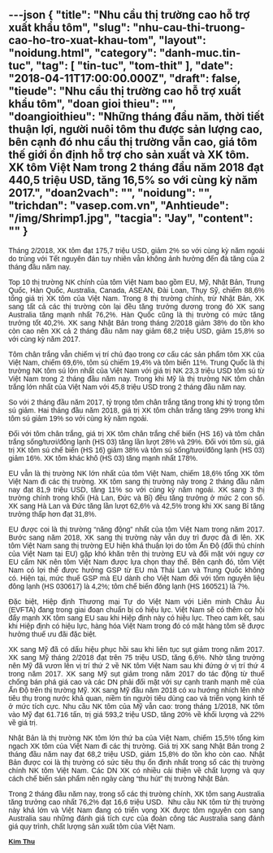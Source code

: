 ---json
{
    "title": "Nhu cầu thị trường cao hỗ trợ xuất khẩu tôm",
    "slug": "nhu-cau-thi-truong-cao-ho-tro-xuat-khau-tom",
    "layout": "noidung.html",
    "category": "danh-muc.tin-tuc",
    "tag": [
        "tin-tuc",
        "tom-thit"
    ],
    "date": "2018-04-11T17:00:00.000Z",
    "draft": false,
    "tieude": "Nhu cầu thị trường cao hỗ trợ xuất khẩu tôm",
    "doan gioi thieu": "",
    "doangioithieu": "Những tháng đầu năm, thời tiết thuận lợi, người nuôi tôm thu được sản lượng cao, bên cạnh đó nhu cầu thị trường vẫn cao, giá tôm thế giới ổn định hỗ trợ cho sản xuất và XK tôm. XK tôm Việt Nam trong 2 tháng đầu năm 2018 đạt 440,5 triệu USD, tăng 16,5% so với cùng kỳ năm 2017.",
    "doan2vach": "",
    "noidung": "",
    "trichdan": "vasep.com.vn",
    "Anhtieude": "/img/Shrimp1.jpg",
    "tacgia": "Jay",
    "__content__": ""
}
---
<div style="text-align:start">
<div style="text-align:justify">
<p style="margin-left:0in; margin-right:0in; text-align:justify"><span style="font-size:14px"><span style="color:#1b1b1b"><span style="font-family:Arial"><span style="background-color:#ffffff"><span style="font-family:Arial,sans-serif">Th&aacute;ng 2/2018, XK t&ocirc;m đạt 175,7 triệu USD, giảm 2% so với c&ugrave;ng kỳ năm ngo&aacute;i do tr&ugrave;ng với Tết nguy&ecirc;n đ&aacute;n tuy nhi&ecirc;n vẫn kh&ocirc;ng ảnh hưởng đến đ&agrave; tăng của 2 th&aacute;ng đầu năm nay.</span></span></span></span></span></p>

<p style="margin-left:0in; margin-right:0in; text-align:justify"><span style="font-size:14px"><span style="color:#1b1b1b"><span style="font-family:Arial"><span style="background-color:#ffffff"><span style="font-family:Arial,sans-serif">Top 10 thị trường NK ch&iacute;nh của t&ocirc;m Việt Nam bao gồm EU, Mỹ, Nhật Bản, Trung Quốc, H&agrave;n Quốc, Australia, Canada, ASEAN, Đ&agrave;i Loan, Thụy Sỹ, chiếm 88,6% tổng gi&aacute; trị XK t&ocirc;m của Việt Nam.</span>&nbsp;Trong 8 thị trường ch&iacute;nh, trừ Nhật Bản,&nbsp;XK sang tất cả c&aacute;c thị trường c&ograve;n lại đều tăng trưởng dương trong đ&oacute; XK sang Australia tăng mạnh nhất 76,2%. H&agrave;n Quốc cũng l&agrave; thị trường c&oacute; mức tăng trưởng tốt 40,2%. XK sang Nhật Bản trong th&aacute;ng 2/2018 giảm 38% do tồn kho c&ograve;n cao n&ecirc;n XK cả 2 th&aacute;ng đầu năm nay giảm 68,2 triệu USD, giảm 15,8% so với c&ugrave;ng kỳ năm 2017.</span></span></span></span></p>

<p style="margin-left:0in; margin-right:0in; text-align:justify"><span style="font-size:14px"><span style="color:#1b1b1b"><span style="font-family:Arial"><span style="background-color:#ffffff">T&ocirc;m ch&acirc;n trắng vẫn chiếm vị tr&iacute; chủ đạo trong cơ cấu c&aacute;c sản phẩm t&ocirc;m XK của Việt Nam, chiếm 69,6%, t&ocirc;m s&uacute; chiếm 19,4% v&agrave; t&ocirc;m biển 11%. Trung Quốc l&agrave; thị trường NK t&ocirc;m s&uacute; lớn nhất của Việt Nam với gi&aacute; trị NK 23,3 triệu USD t&ocirc;m s&uacute; từ Việt Nam trong 2 th&aacute;ng đầu năm nay. Trong khi Mỹ l&agrave; thị trường NK t&ocirc;m ch&acirc;n trắng lớn nhất của Việt Nam với 45,8 triệu USD trong 2 th&aacute;ng đầu năm nay.</span></span></span></span></p>

<p style="margin-left:0in; margin-right:0in; text-align:justify"><span style="font-size:14px"><span style="color:#1b1b1b"><span style="font-family:Arial"><span style="background-color:#ffffff">So với 2 th&aacute;ng đầu năm 2017, tỷ trọng t&ocirc;m ch&acirc;n trắng tăng trong khi tỷ trọng t&ocirc;m s&uacute; giảm. Hai th&aacute;ng đầu năm 2018, gi&aacute; trị XK t&ocirc;m ch&acirc;n trắng tăng 29% trong khi t&ocirc;m s&uacute; giảm 19% so với c&ugrave;ng kỳ năm ngo&aacute;i.</span></span></span></span></p>

<p style="margin-left:0in; margin-right:0in; text-align:justify"><span style="font-size:14px"><span style="color:#1b1b1b"><span style="font-family:Arial"><span style="background-color:#ffffff">Đối với t&ocirc;m ch&acirc;n trắng, gi&aacute; trị XK t&ocirc;m ch&acirc;n trắng chế biến (HS 16) v&agrave; t&ocirc;m ch&acirc;n trắng sống/tươi/đ&ocirc;ng lạnh (HS 03) tăng lần lượt 28% v&agrave; 29%. Đối với t&ocirc;m s&uacute;, gi&aacute; trị XK t&ocirc;m s&uacute; chế biến (HS 16) giảm 38% v&agrave; t&ocirc;m s&uacute; sống/tươi/đ&ocirc;ng lạnh (HS 03) giảm 16%. XK t&ocirc;m kh&aacute;c kh&ocirc; (HS 03) tăng mạnh nhất 178%.</span></span></span></span></p>

<p style="margin-left:0in; margin-right:0in; text-align:justify"><span style="font-size:14px"><span style="color:#1b1b1b"><span style="font-family:Arial"><span style="background-color:#ffffff"><span style="font-family:Arial,sans-serif">EU vẫn l&agrave; thị trường NK lớn nhất của t&ocirc;m Việt Nam, chiếm 18,6% tổng XK t&ocirc;m Việt Nam đi c&aacute;c thị trường. XK t&ocirc;m sang thị trường n&agrave;y trong 2 th&aacute;ng đầu năm nay đạt 81,9 triệu USD, tăng 11% so với c&ugrave;ng kỳ năm ngo&aacute;i. XK sang 3 thị trường ch&iacute;nh trong khối (H&agrave; Lan, Đức v&agrave; Bỉ) đều tăng trưởng ở mức 2 con số. XK sang H&agrave; Lan v&agrave; Đức tăng lần lượt 62,6% v&agrave; 42,5% trong khi XK sang Bỉ tăng trưởng thấp hơn đạt 31,8%.</span></span></span></span></span></p>

<p style="margin-left:0in; margin-right:0in; text-align:justify"><span style="font-size:14px"><span style="color:#1b1b1b"><span style="font-family:Arial"><span style="background-color:#ffffff">EU được coi l&agrave; thị trường &ldquo;năng động&rdquo; nhất của t&ocirc;m Việt Nam trong năm 2017. Bước sang năm 2018, XK sang thị trường n&agrave;y vẫn duy tr&igrave; được đ&agrave; đi l&ecirc;n. XK t&ocirc;m Việt Nam sang thị trường EU hiện kh&aacute; thuận lợi do t&ocirc;m Ấn Độ (đối thủ ch&iacute;nh của Việt Nam tại EU) gặp kh&oacute; khăn tr&ecirc;n thị trường EU v&agrave; đối mặt với nguy cơ EU cấm NK n&ecirc;n t&ocirc;m Việt Nam được lựa chọn thay thế. B&ecirc;n cạnh đ&oacute;, t&ocirc;m Việt Nam c&oacute; lợi thế được hưởng GSP từ EU m&agrave; Th&aacute;i Lan v&agrave; Trung Quốc kh&ocirc;ng c&oacute;.&nbsp;Hiện tại, mức thuế GSP m&agrave; EU d&agrave;nh cho Việt Nam đối với t&ocirc;m nguy&ecirc;n liệu đ&ocirc;ng lạnh (HS 030617) l&agrave; 4,2%; t&ocirc;m chế biến đ&ocirc;ng lạnh (HS 160521) l&agrave; 7%.</span></span></span></span></p>

<p style="margin-left:0in; margin-right:0in; text-align:justify"><span style="font-size:14px"><span style="color:#1b1b1b"><span style="font-family:Arial"><span style="background-color:#ffffff">Đặc biệt, Hiệp định Thương mại Tự do Việt Nam với Li&ecirc;n minh Ch&acirc;u &Acirc;u (EVFTA) đang trong giai đoạn chuẩn bị c&oacute; hiệu lực. Việt Nam sẽ c&oacute; th&ecirc;m cơ hội đẩy mạnh XK t&ocirc;m sang EU sau khi Hiệp định n&agrave;y c&oacute; hiệu lực. Theo cam kết, sau khi Hiệp định c&oacute; hiệu lực, h&agrave;ng h&oacute;a Việt Nam trong đ&oacute; c&oacute; mặt h&agrave;ng t&ocirc;m sẽ được hưởng thuế ưu đ&atilde;i đặc biệt.</span></span></span></span></p>

<p style="margin-left:0in; margin-right:0in; text-align:justify"><span style="font-size:14px"><span style="color:#1b1b1b"><span style="font-family:Arial"><span style="background-color:#ffffff">XK sang Mỹ đ&atilde; c&oacute; dấu hiệu phục hồi sau khi li&ecirc;n tục sụt giảm trong năm 2017. XK sang Mỹ th&aacute;ng 2/2018 đạt tr&ecirc;n 75 triệu USD, tăng 6,6%. Nhờ tăng trưởng n&ecirc;n Mỹ đ&atilde; vươn l&ecirc;n vị tr&iacute; thứ 2 về NK t&ocirc;m Việt Nam sau khi đứng ở vị tr&iacute; thứ 4 trong năm 2017. XK sang Mỹ sụt giảm trong năm 2017 do t&aacute;c động từ thuế chống b&aacute;n ph&aacute; gi&aacute; cao v&agrave; c&aacute;c DN phải đối mặt với sự cạnh tranh mạnh mẽ của Ấn Độ tr&ecirc;n thị trường Mỹ. XK sang Mỹ đầu năm 2018 c&oacute; xu hướng nh&iacute;ch l&ecirc;n nhờ ti&ecirc;u thụ trong nước khả quan, niềm tin người ti&ecirc;u d&ugrave;ng cao v&agrave; triển vọng kinh tế ở mức t&iacute;ch cực. Nhu cầu NK t&ocirc;m của Mỹ vẫn cao: trong th&aacute;ng 1/2018, NK t&ocirc;m v&agrave;o Mỹ đạt 61.716 tấn, trị gi&aacute; 593,2 triệu USD, tăng 20% về khối lượng v&agrave; 22% về gi&aacute; trị.</span></span></span></span></p>

<p style="margin-left:0in; margin-right:0in; text-align:justify"><span style="font-size:14px"><span style="color:#1b1b1b"><span style="font-family:Arial"><span style="background-color:#ffffff">Nhật Bản l&agrave; thị trường NK t&ocirc;m lớn thứ ba của Việt Nam, chiếm 15,5% tổng kim ngạch XK t&ocirc;m của Việt Nam đi c&aacute;c thị trường. Gi&aacute; trị XK sang Nhật Bản trong 2 th&aacute;ng đầu năm nay đạt 68,2 triệu USD, giảm 15,8% do tồn kho c&ograve;n cao. Nhật Bản được coi l&agrave; thị trường c&oacute; sức ti&ecirc;u thụ ổn định nhất trong số c&aacute;c thị trường ch&iacute;nh NK t&ocirc;m Việt Nam. C&aacute;c DN XK c&oacute; nhiều cải thiện về chất lượng v&agrave; quy c&aacute;ch chế biến sản phẩm n&ecirc;n ng&agrave;y c&agrave;ng &ldquo;thu h&uacute;t&rdquo; thị trường Nhật Bản.</span></span></span></span></p>

<p style="margin-left:0in; margin-right:0in; text-align:justify"><span style="font-size:14px"><span style="color:#1b1b1b"><span style="font-family:Arial"><span style="background-color:#ffffff">Trong 2 th&aacute;ng đầu năm nay, trong số c&aacute;c thị trường ch&iacute;nh, XK t&ocirc;m sang Australia tăng trưởng cao nhất 76,2% đạt 16,6 triệu USD. &nbsp;Nhu cầu NK t&ocirc;m từ thị trường n&agrave;y kh&aacute; lớn v&agrave; Việt Nam đang c&oacute; triển vọng XK được t&ocirc;m nguy&ecirc;n con sang Australia sau những đ&aacute;nh gi&aacute; t&iacute;ch cực của đo&agrave;n c&ocirc;ng t&aacute;c Australia sang đ&aacute;nh gi&aacute; quy tr&igrave;nh, chất lượng sản xuất t&ocirc;m của Việt Nam.</span></span></span></span></p>
</div>
</div>

<div style="text-align:left"><span style="font-size:14px"><span style="color:#1b1b1b"><span style="font-family:Arial"><span style="background-color:#ffffff"><a class="TitleAuthor" href="http://vasep.com.vn/714/Ban-Bien-Tap/BTV-Phung-Thi-Kim-Thu.htm" id="tooltip_TinAuthorNew714" style="transition:color 0.3s ease-out; text-decoration:underline; font-style:normal; font-variant:normal; font-weight:bold; font-stretch:normal; font-size:13px; font-family:Arial; color:#1b1b1b; line-height:16px">Kim Thu</a></span></span></span></span></div>
